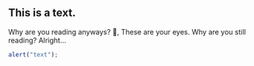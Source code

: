 ## This is a text.
Why are you reading anyways?
👀, These are your eyes.
Why are you still reading?
Alright...
```js
alert("text");
```

